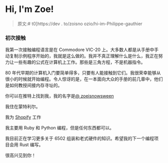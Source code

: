 # Hi, I'm Zoe!

> 原文:# t0]https://dev . to/zoisno ozio/hi-im-Philippe-gauthier

### [](#first-contact)初次接触

我第一次接触编程语言是在 Commodore VIC-20 上。大多数人都是从手册中手动复制示例程序开始的，我就是这么做的。我并不真正理解什么是什么，我正在努力让一些有趣的公式在计算机上工作。那些是三角方程，不是机器指令。

80 年代早期的计算机入门要简单得多，只要有人能接触到它们。我很荣幸能够从很小的时候就开始编程。令人惊讶的是，在一本面向大众的手册的前几章中，他们是如何教授间接内存寻址的。

你可以在推特上找到我，我的名字是[@ zoeisnowsween](https://twitter.com/zoeisnowooze)

我住在蒙特利尔。

我为 [Shopify](https://www.shopify.com) 工作

我主要用 Ruby 和 Python 编程，但是任何东西都可以。

我目前正在学习更多关于 6502 组装和老式硬件的知识。希望我的下一个编程项目会用 Rust 编写。

很高兴见到你！